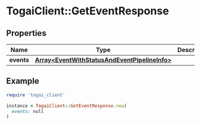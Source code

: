 # TogaiClient::GetEventResponse

## Properties

| Name | Type | Description | Notes |
| ---- | ---- | ----------- | ----- |
| **events** | [**Array&lt;EventWithStatusAndEventPipelineInfo&gt;**](EventWithStatusAndEventPipelineInfo.md) |  | [optional] |

## Example

```ruby
require 'togai_client'

instance = TogaiClient::GetEventResponse.new(
  events: null
)
```

